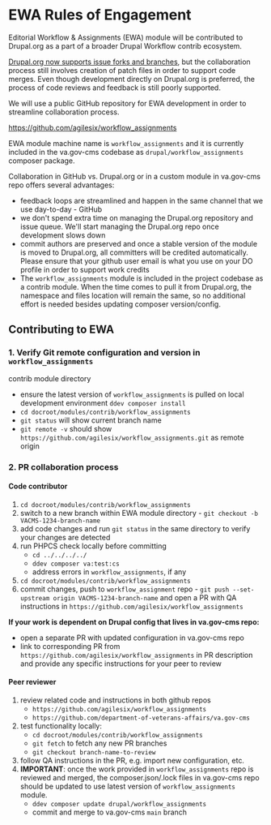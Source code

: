 # EWA Rules of Engagement

Editorial Workflow & Assignments (EWA) module will be contributed to Drupal.org
as a part of a broader Drupal Workflow contrib ecosystem.

[Drupal.org now supports issue forks and branches](https://glamanate.com/blog/new-issue-forks-functionality-going-be-awesome),
but the collaboration process still involves creation of patch files in order
to support code merges. Even though development directly on Drupal.org is
preferred, the process of code reviews and feedback is still poorly supported.

We will use a public GitHub repository for EWA development in order to
streamline collaboration process.

https://github.com/agilesix/workflow_assignments

EWA module machine name is `workflow_assignments` and it is currently included
in the va.gov-cms codebase as `drupal/workflow_assignments` composer package.

Collaboration in GitHub vs. Drupal.org or in a custom module in va.gov-cms repo
offers several advantages:
* feedback loops are streamlined and happen in the same channel that we use
day-to-day - GitHub
* we don't spend extra time on managing the Drupal.org repository and issue queue.
We'll start managing the Drupal.org repo once development slows down
* commit authors are preserved and once a stable version of the module is moved
to Drupal.org, all committers will be credited automatically. Please ensure that
your github user email is what you use on your DO profile in order to support
work credits
* The `workflow_assignments` module is included in the project codebase as a
contrib module. When the time comes to pull it from Drupal.org, the namespace and
files location will remain the same, so no additional effort is needed besides
updating composer version/config.

## Contributing to EWA

### 1. Verify Git remote configuration and version in `workflow_assignments`
contrib module directory

* ensure the latest version of `workflow_assignments` is pulled on local
development environment `ddev composer install`
* `cd docroot/modules/contrib/workflow_assignments`
* `git status` will show current branch name
* `git remote -v` should show
`https://github.com/agilesix/workflow_assignments.git` as remote origin

### 2. PR collaboration process

#### Code contributor

1. `cd docroot/modules/contrib/workflow_assignments`
1. switch to a new branch within EWA module directory -
`git checkout -b VACMS-1234-branch-name`
1. add code changes and run `git status` in the same directory to verify your
changes are detected
1. run PHPCS check locally before committing
   * `cd ../../../../ `
   * `ddev composer va:test:cs`
   * address errors in `workflow_assignments`, if any
1. `cd docroot/modules/contrib/workflow_assignments`
1. commit changes, push to `workflow_assignment` repo -
`git push --set-upstream origin VACMS-1234-branch-name` and open a PR with QA
instructions in `https://github.com/agilesix/workflow_assignments`

**If your work is dependent on Drupal config that lives in va.gov-cms repo:**
* open a separate PR with updated configuration in va.gov-cms repo
* link to corresponding PR from `https://github.com/agilesix/workflow_assignments`
in PR description and provide any specific instructions for your peer to review

#### Peer reviewer

1. review related code and instructions in both github repos
   * `https://github.com/agilesix/workflow_assignments`
   * `https://github.com/department-of-veterans-affairs/va.gov-cms`
1. test functionality locally:
   * `cd docroot/modules/contrib/workflow_assignments`
   * `git fetch` to fetch any new PR branches
   * `git checkout branch-name-to-review`
1. follow QA instructions in the PR, e.g. import new configuration, etc.
1. **IMPORTANT**: once the work provided in `workflow_assignments` repo is
reviewed and merged, the composer.json/.lock files in va.gov-cms repo should be
updated to use latest version of `workflow_assignments` module.
   * `ddev composer update drupal/workflow_assignments`
   * commit and merge to va.gov-cms `main` branch
